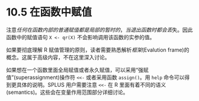 # 10.5 在函数中赋值

注意*任何在函数内部的普通赋值都是局部的暂时的*，*当退出函数时都会丢*失。因此函数中的赋值语句 `X <- qr(X)` 不会影响调用该函数的实参的值。

如果要彻底理解 R 赋值管理的原则，读者需要熟悉解析*框架*(Evalution frame)的概念。这属于高级内容，不在这里深入讨论。

如果想在一个函数里面全局赋值或者永久赋值，可以采用“强赋值”(superassignment)操作符 `<<-` 或者采用函数 `assign()`。用 `help` 命令可以得到更具体的说明。SPLUS 用户需要注意 `<<-` 在 R 里面有着不同的语义(semantics)。这些会在变量作用范围部分详细讨论。